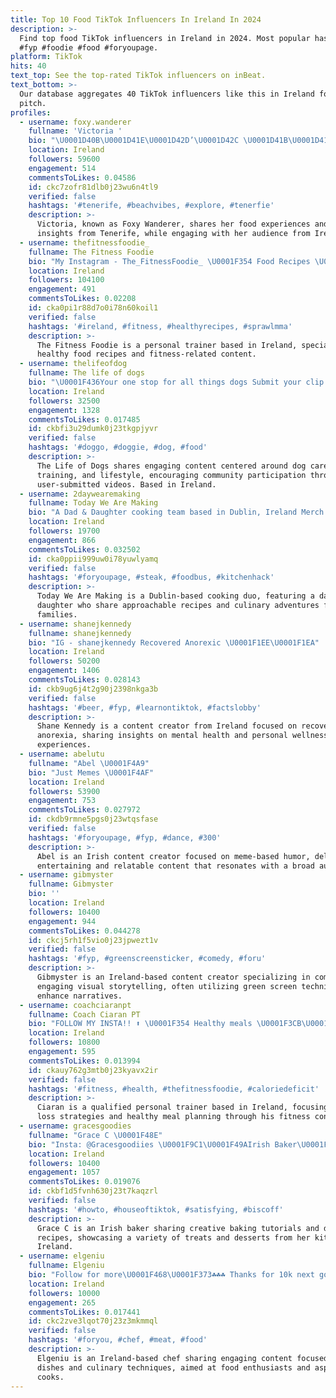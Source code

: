 ```yaml
---
title: Top 10 Food TikTok Influencers In Ireland In 2024
description: >-
  Find top food TikTok influencers in Ireland in 2024. Most popular hashtags:
  #fyp #foodie #food #foryoupage.
platform: TikTok
hits: 40
text_top: See the top-rated TikTok influencers on inBeat.
text_bottom: >-
  Our database aggregates 40 TikTok influencers like this in Ireland for you to
  pitch.
profiles:
  - username: foxy.wanderer
    fullname: 'Victoria '
    bio: "\U0001D40B\U0001D41E\U0001D42D’\U0001D42C \U0001D41B\U0001D41E \U0001D41F\U0001D42B\U0001D422\U0001D41E\U0001D427\U0001D41D\U0001D42C \U0001D428\U0001D427 \U0001D408\U0001D406\U0001F446 Living in Tenerife \U0001F3DD Foodie \U0001F962"
    location: Ireland
    followers: 59600
    engagement: 514
    commentsToLikes: 0.04586
    id: ckc7zofr81dlb0j23wu6n4tl9
    verified: false
    hashtags: '#tenerife, #beachvibes, #explore, #tenerfie'
    description: >-
      Victoria, known as Foxy Wanderer, shares her food experiences and travel
      insights from Tenerife, while engaging with her audience from Ireland.
  - username: thefitnessfoodie_
    fullname: The Fitness Foodie
    bio: "My Instagram - The_FitnessFoodie_ \U0001F354 Food Recipes \U0001F1EE\U0001F1EA Personal Trainer"
    location: Ireland
    followers: 104100
    engagement: 491
    commentsToLikes: 0.02208
    id: cka0pi1r88d7o0i78n60koil1
    verified: false
    hashtags: '#ireland, #fitness, #healthyrecipes, #sprawlmma'
    description: >-
      The Fitness Foodie is a personal trainer based in Ireland, specializing in
      healthy food recipes and fitness-related content.
  - username: thelifeofdog
    fullname: The life of dogs
    bio: "\U0001F436Your one stop for all things dogs Submit your clip Use #thelifeofdog or tag me"
    location: Ireland
    followers: 32500
    engagement: 1328
    commentsToLikes: 0.017485
    id: ckbfi3u29dumk0j23tkgpjyvr
    verified: false
    hashtags: '#doggo, #doggie, #dog, #food'
    description: >-
      The Life of Dogs shares engaging content centered around dog care,
      training, and lifestyle, encouraging community participation through
      user-submitted videos. Based in Ireland.
  - username: 2daywearemaking
    fullname: Today We Are Making
    bio: "A Dad & Daughter cooking team based in Dublin, Ireland Merch \U0001F447\U0001F447"
    location: Ireland
    followers: 19700
    engagement: 866
    commentsToLikes: 0.032502
    id: cka0ppii999uw0i78yuwlyamq
    verified: false
    hashtags: '#foryoupage, #steak, #foodbus, #kitchenhack'
    description: >-
      Today We Are Making is a Dublin-based cooking duo, featuring a dad and
      daughter who share approachable recipes and culinary adventures for
      families.
  - username: shanejkennedy
    fullname: shanejkennedy
    bio: "IG - shanejkennedy Recovered Anorexic \U0001F1EE\U0001F1EA"
    location: Ireland
    followers: 50200
    engagement: 1406
    commentsToLikes: 0.028143
    id: ckb9ug6j4t2g90j2398nkga3b
    verified: false
    hashtags: '#beer, #fyp, #learnontiktok, #factslobby'
    description: >-
      Shane Kennedy is a content creator from Ireland focused on recovery from
      anorexia, sharing insights on mental health and personal wellness
      experiences.
  - username: abelutu
    fullname: "Abel \U0001F4A9"
    bio: "Just Memes \U0001F4AF"
    location: Ireland
    followers: 53900
    engagement: 753
    commentsToLikes: 0.027972
    id: ckdb9rmne5pgs0j23wtqsfase
    verified: false
    hashtags: '#foryoupage, #fyp, #dance, #300'
    description: >-
      Abel is an Irish content creator focused on meme-based humor, delivering
      entertaining and relatable content that resonates with a broad audience.
  - username: gibmyster
    fullname: Gibmyster
    bio: ''
    location: Ireland
    followers: 10400
    engagement: 944
    commentsToLikes: 0.044278
    id: ckcj5rh1f5vio0j23jpwezt1v
    verified: false
    hashtags: '#fyp, #greenscreensticker, #comedy, #foru'
    description: >-
      Gibmyster is an Ireland-based content creator specializing in comedy and
      engaging visual storytelling, often utilizing green screen techniques to
      enhance narratives.
  - username: coachciaranpt
    fullname: Coach Ciaran PT
    bio: "FOLLOW MY INSTA!! ⬆️ \U0001F354 Healthy meals \U0001F3CB\U0001F3FB‍♂️ Qualified PT ❗️ Fat Loss Tip"
    location: Ireland
    followers: 10800
    engagement: 595
    commentsToLikes: 0.013994
    id: ckauy762g3mtb0j23kyavx2ir
    verified: false
    hashtags: '#fitness, #health, #thefitnessfoodie, #caloriedeficit'
    description: >-
      Ciaran is a qualified personal trainer based in Ireland, focusing on fat
      loss strategies and healthy meal planning through his fitness content.
  - username: gracesgoodies
    fullname: "Grace C \U0001F48E"
    bio: "Insta: @Gracesgoodiies \U0001F9C1\U0001F49AIrish Baker\U0001F49A\U0001F9C1"
    location: Ireland
    followers: 10400
    engagement: 1057
    commentsToLikes: 0.019076
    id: ckbf1d5fvnh630j23t7kaqzrl
    verified: false
    hashtags: '#howto, #houseoftiktok, #satisfying, #biscoff'
    description: >-
      Grace C is an Irish baker sharing creative baking tutorials and delicious
      recipes, showcasing a variety of treats and desserts from her kitchen in
      Ireland.
  - username: elgeniu
    fullname: Elgeniu
    bio: "Follow for more\U0001F468‍\U0001F373☘️☘️☘️ Thanks for 10k next goal is 15k"
    location: Ireland
    followers: 10000
    engagement: 265
    commentsToLikes: 0.017441
    id: ckc2zve3lqot70j23z3mkmmql
    verified: false
    hashtags: '#foryou, #chef, #meat, #food'
    description: >-
      Elgeniu is an Ireland-based chef sharing engaging content focused on meat
      dishes and culinary techniques, aimed at food enthusiasts and aspiring
      cooks.
---
```


